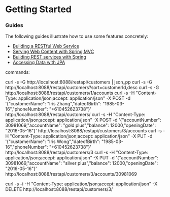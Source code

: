 # Getting Started

### Guides
The following guides illustrate how to use some features concretely:

* [Building a RESTful Web Service](https://spring.io/guides/gs/rest-service/)
* [Serving Web Content with Spring MVC](https://spring.io/guides/gs/serving-web-content/)
* [Building REST services with Spring](https://spring.io/guides/tutorials/bookmarks/)
* [Accessing Data with JPA](https://spring.io/guides/gs/accessing-data-jpa/)


commands:

curl -s -G http://localhost:8088/restapi/customers | json_pp
curl -s -G http://localhost:8088/restapi/customers?sort=customerId,desc
curl -s -G http://localhost:8088/restapi/customers/1/accounts
curl -s -H "Content-Type: application/json;accept: application/json" -X POST -d '{"customerName": "Iris Zhang","dateofBirth": "1985-03-16","phoneNumber": "+610452623738"}' http://localhost:8088/restapi/customers/
curl -s -H "Content-Type: application/json;accept: application/json" -X POST -d '{"accountNumber": 30981069,"accountName": "gold plus","balance": 12000,"openingDate": "2016-05-16"}' http://localhost:8088/restapi/customers/3/accounts
curl -s -H "Content-Type: application/json;accept: application/json" -X PUT -d '{"customerName": "Iris Wong","dateofBirth": "1985-03-16","phoneNumber": "+610452623738"}' http://localhost:8088/restapi/customers/3 
curl -s -H "Content-Type: application/json;accept: application/json" -X PUT -d '{"accountNumber": 30981069,"accountName": "silver plus","balance": 12000,"openingDate": "2016-05-16"}' http://localhost:8088/restapi/customers/3/accounts/30981069 

curl -s -i -H "Content-Type: application/json;accept: application/json" -X DELETE  http://localhost:8088/restapi/customers/3/